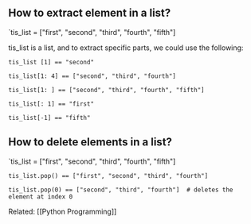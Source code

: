 ## How to extract element in a list?


 `tis_list = ["first", "second", "third", "fourth", "fifth"]

tis_list is a list, and to extract specific parts, we could use the following:

```
tis_list [1] == "second"

tis_list[1: 4] == ["second", "third", "fourth"]

tis_list[1: ] == ["second", "third", "fourth", "fifth"]

tis_list[: 1] == "first"

tis_list[-1] == "fifth"
```



## How to delete elements in a list?

 `tis_list = ["first", "second", "third", "fourth", "fifth"]


```
tis_list.pop() == ["first", "second", "third", "fourth"] 

tis_list.pop(0) == ["second", "third", "fourth"]  # deletes the element at index 0 
```


Related: [[Python Programming]]


